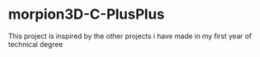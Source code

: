 # morpion3D-C-PlusPlus
This project is inspired by the other projects i have made in my first year of technical degree
